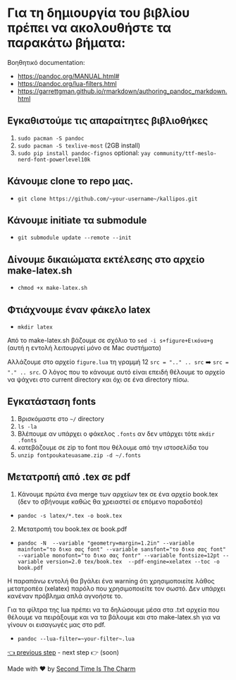 # Για τη δημιουργία του βιβλίου πρέπει να ακολουθήστε τα παρακάτω βήματα:

Βοηθητικό documentation:
- https://pandoc.org/MANUAL.html#
- https://pandoc.org/lua-filters.html
- https://garrettgman.github.io/rmarkdown/authoring_pandoc_markdown.html


## Εγκαθιστούμε τις απαραίτητες βιβλιοθήκες

1. `sudo pacman -S pandoc`
2. `sudo pacman -S texlive-most` (2GB install)
3. `sudo pip install pandoc-fignos`
optional: `yay community/ttf-meslo-nerd-font-powerlevel10k` 

## Κάνουμε clone το repo μας.
- `git clone https://github.com/~your-username~/kallipos.git`

## Κάνουμε initiate τα submodule
- `git submodule update --remote --init`

## Δίνουμε δικαιώματα εκτέλεσης στο αρχείο make-latex.sh
- `chmod +x make-latex.sh`

## Φτιάχνουμε έναν φάκελο latex
- `mkdir latex`

Από το make-latex.sh βάζουμε σε σχόλιο το `sed -i s+figure+Εικόνα+g` (αυτή η εντολή λειτουργεί μόνο σε Mac συστήματα)

Αλλάζουμε στο αρχείο `figure.lua` τη γραμμή 12 `src = ".." .. src` :arrow_right: `src = "." .. src`. Ο λόγος που το κάνουμε αυτό είναι επειδή θέλουμε το αρχείο να ψάχνει στο current directory και όχι σε ένα directory πίσω.

## Εγκατάσταση fonts
1. Βρισκόμαστε στο `~/` directory
2. `ls -la` 
3. Βλέπουμε αν υπάρχει ο φάκελος `.fonts` αν δεν υπάρχει τότε `mkdir .fonts`
4. κατεβάζουμε σε zip το font που θέλουμε από την ιστοσελίδα του
5. `unzip fontpoukateuasame.zip -d ~/.fonts`

## Μετατροπή από .tex σε pdf

1. Κάνουμε πρώτα ένα merge των αρχείων tex σε ένα αρχείο book.tex (δεν το σβήνουμε καθώς θα χρειαστεί σε επόμενο παραδοτέο)
- `pandoc -s latex/*.tex -o book.tex`
2. Μετατροπή του book.tex σε book.pdf
- `pandoc -N  --variable "geometry=margin=1.2in" --variable mainfont="το δικο σας font" --variable sansfont="το δικο σας font" --variable monofont="το δικο σας fontr" --variable fontsize=12pt --variable version=2.0 tex/book.tex  --pdf-engine=xelatex --toc -o book.pdf`

Η παραπάνω εντολή θα βγάλει ένα warning ότι χρησιμοποιείτε λάθος μετατροπέα (xelatex) παρόλο που χρησιμοποιείτε τον σωστό. Δεν υπάρχει κανέναν πρόβλημα απλά αγνοήστε το.

Για τα φίλτρα της lua πρέπει να τα δηλώσουμε μέσα στα .txt αρχεία που θέλουμε να πειράξουμε και να τα βάλουμε και στο make-latex.sh για να γίνουν οι εισαγωγές μας στο pdf. 
- `pandoc --lua-filter=~your-filter~.lua`


[👈 previous step](https://github.com/Second-Time-Is-The-Charm/Main/discussions/10) - next step 👉 (soon)

Made with :heart: by [Second Time Is The Charm](https://github.com/Second-Time-Is-The-Charm/)
